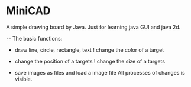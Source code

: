 # MiniCAD
A simple drawing board by Java.
Just for learning java GUI and java 2d.

--
The basic functions:
* draw line, circle, rectangle, text ! change the color of a target

* change the position of a targets ! change the size of a targets

* save images as files and load a image file
All processes of changes is visible.


